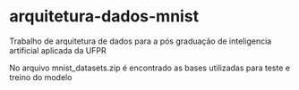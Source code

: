 # arquitetura-dados-mnist


Trabalho de arquitetura de dados para a pós graduação de inteligencia artificial aplicada da UFPR

No arquivo mnist_datasets.zip é encontrado as bases utilizadas para teste e treino do modelo
